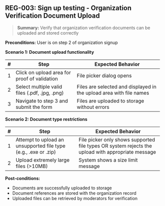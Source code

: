 ## **REG-003:** Sign up testing - Organization Verification Document Upload  

> **Summary:** Verify that organization verification documents can be uploaded and stored correctly

**Preconditions:** User is on step 2 of organization signup

**Scenario 1: Document upload functionality**

 | # | Step | Expected Behavior | 
 |---|------|-------------------| 
 | 1 | Click on upload area for proof of validation | File picker dialog opens | 
 | 2 | Select multiple valid files (.pdf, .jpg, .png) | Files are selected and displayed in the upload area with file names |
 | 3 | Navigate to step 3 and submit the form | Files are uploaded to storage without errors |

**Scenario 2: Document type restrictions**

 | # | Step | Expected Behavior | 
 |---|------|-------------------| 
 | 1 | Attempt to upload an unsupported file type (e.g., .exe or .zip) | File picker only shows supported file types OR system rejects the upload with appropriate message |
 | 2 | Upload extremely large files (>10MB) | System shows a size limit message |

**Post-conditions:**  
- Documents are successfully uploaded to storage
- Document references are stored with the organization record
- Uploaded files can be retrieved by moderators for verification
